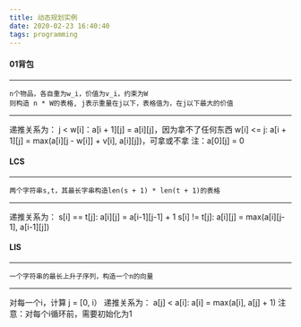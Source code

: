 ```yaml
---
title: 动态规划实例
date: 2020-02-23 16:40:40
tags: programming
---
```


#### 01背包
---
	n个物品，各自重为w_i，价值为v_i，约束为W
	则构造 n * W的表格, j表示重量在j以下，表格值为，在j以下最大的价值
---
递推关系为：
	j < w[i]：a[i + 1][j] = a[i][j]，因为拿不了任何东西
	w[i] <= j: a[i + 1][j] = max(a[i][j - w[i]] + v[i], a[i][j])，可拿或不拿
	注：a[0][j] = 0

#### LCS
---
	两个字符串s,t，其最长字串构造len(s + 1) * len(t + 1)的表格
---
递推关系为：
s[i] == t[j]: a[i][j] = a[i-1][j-1] + 1
s[i] != t[j]: a[i][j] = max(a[i][j-1], a[i-1][j])

#### LIS

---
	一个字符串的最长上升子序列，构造一个n的向量
---
对每一个i，计算 j = [0, i）
递推关系为：
a[j] < a[i]: a[i] = max(a[i], a[j] + 1)
注意：对每个i循环前，需要初始化为1